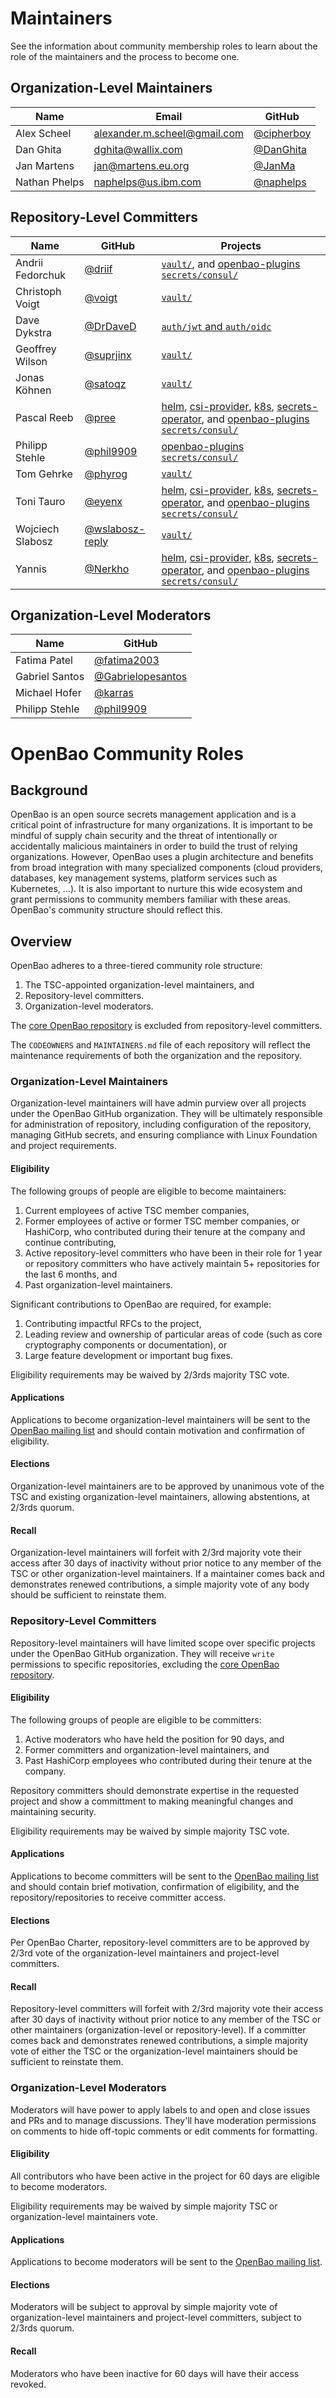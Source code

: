 # Maintainers

See the information about community membership roles to learn about the role of the maintainers and the process to become one.

## Organization-Level Maintainers

| Name          | Email                        | GitHub                                     |
|---------------|------------------------------|--------------------------------------------|
| Alex Scheel   | alexander.m.scheel@gmail.com | [@cipherboy](https://github.com/cipherboy) |
| Dan Ghita     | dghita@wallix.com            | [@DanGhita](https://github.com/DanGhita)   |
| Jan Martens   | jan@martens.eu.org           | [@JanMa](https://github.com/JanMa)         |
| Nathan Phelps | naphelps@us.ibm.com          | [@naphelps](https://github.com/naphelps)   |

## Repository-Level Committers

| Name             | GitHub                                  | Projects                                                                                          |
| ---------------- | --------------------------------------- | ------------------------------------------------------------------------------------------------- |
| Andrii Fedorchuk | [@driif](https://github.com/driif) | [`vault/`](https://github.com/openbao/openbao/tree/main/vault), and [openbao-plugins `secrets/consul/`](https://github.com/openbao/openbao-plugins/tree/main/secrets/consul) |
| Christoph Voigt  | [@voigt](https://github.com/voigt) | [`vault/`](https://github.com/openbao/openbao/tree/main/vault) |
| Dave Dykstra     | [@DrDaveD](https://github.com/DrDaveD) | [`auth/jwt` and `auth/oidc`](https://github.com/openbao/openbao/tree/main/builtin/credential/jwt) |
| Geoffrey Wilson  | [@suprjinx](https://github.com/suprjinx) | [`vault/`](https://github.com/openbao/openbao/tree/main/vault) |
| Jonas Köhnen     | [@satoqz](https://github.com/satoqz) | [`vault/`](https://github.com/openbao/openbao/tree/main/vault) |
| Pascal Reeb      | [@pree](https://github.com/pree) | [helm](https://github.com/openbao/openbao-helm), [csi-provider](https://github.com/openbao/openbao-csi-provider), [k8s](https://github.com/openbao/openbao-k8s), [secrets-operator](https://github.com/openbao/openbao-secrets-operator), and [openbao-plugins `secrets/consul/`](https://github.com/openbao/openbao-plugins/tree/main/secrets/consul)|
| Philipp Stehle  | [@phil9909](https://github.com/phil9909) | [openbao-plugins `secrets/consul/`](https://github.com/openbao/openbao-plugins/tree/main/secrets/consul) |
| Tom Gehrke       | [@phyrog](https://github.com/phyrog) | [`vault/`](https://github.com/openbao/openbao/tree/main/vault) |
| Toni Tauro       | [@eyenx](https://github.com/eyenx) | [helm](https://github.com/openbao/openbao-helm), [csi-provider](https://github.com/openbao/openbao-csi-provider), [k8s](https://github.com/openbao/openbao-k8s), [secrets-operator](https://github.com/openbao/openbao-secrets-operator), and [openbao-plugins `secrets/consul/`](https://github.com/openbao/openbao-plugins/tree/main/secrets/consul) |
| Wojciech Slabosz | [@wslabosz-reply](https://github.com/wslabosz-reply) | [`vault/`](https://github.com/openbao/openbao/tree/main/vault) |
| Yannis           | [@Nerkho](https://github.com/Nerkho) | [helm](https://github.com/openbao/openbao-helm), [csi-provider](https://github.com/openbao/openbao-csi-provider), [k8s](https://github.com/openbao/openbao-k8s), [secrets-operator](https://github.com/openbao/openbao-secrets-operator), and [openbao-plugins `secrets/consul/`](https://github.com/openbao/openbao-plugins/tree/main/secrets/consul) |

## Organization-Level Moderators

| Name            | GitHub                                                   |
| --------------- | -------------------------------------------------------- |
| Fatima Patel    | [@fatima2003](https://github.com/fatima2003)             |
| Gabriel Santos  | [@Gabrielopesantos](https://github.com/Gabrielopesantos) |
| Michael Hofer   | [@karras](https://github.com/karras)                     |
| Philipp Stehle  | [@phil9909](https://github.com/phil9909)                 |

# OpenBao Community Roles

## Background

OpenBao is an open source secrets management application and is a critical
point of infrastructure for many organizations. It is important to be mindful
of supply chain security and the threat of intentionally or accidentally
malicious maintainers in order to build the trust of relying organizations.
However, OpenBao uses a plugin architecture and benefits from broad
integration with many specialized components (cloud providers, databases, key
management systems, platform services such as Kubernetes, ...). It is also
important to nurture this wide ecosystem and grant permissions to community
members familiar with these areas. OpenBao's community structure should
reflect this.

## Overview

OpenBao adheres to a three-tiered community role structure:

 1. The TSC-appointed organization-level maintainers, and
 2. Repository-level committers.
 3. Organization-level moderators.

The [core OpenBao repository](https://github.com/openbao/openbao) is excluded
from repository-level committers.

The `CODEOWNERS` and `MAINTAINERS.md` file of each repository will reflect the
maintenance requirements of both the organization and the repository.

### Organization-Level Maintainers

Organization-level maintainers will have admin purview over all projects under
the OpenBao GitHub organization. They will be ultimately responsible for
administration of repository, including configuration of the repository,
managing GitHub secrets, and ensuring compliance with Linux Foundation and
project requirements.

#### Eligibility

The following groups of people are eligible to become maintainers:

1. Current employees of active TSC member companies,
2. Former employees of active or former TSC member companies, or HashiCorp,
   who contributed during their tenure at the company and continue contributing,
3. Active repository-level committers who have been in their role for 1 year or
   repository committers who have actively maintain 5+ repositories for the last
   6 months, and
4. Past organization-level maintainers.

Significant contributions to OpenBao are required, for example:

1. Contributing impactful RFCs to the project,
2. Leading review and ownership of particular areas of code (such as core
   cryptography components or documentation), or
3. Large feature development or important bug fixes.

Eligibility requirements may be waived by 2/3rds majority TSC vote.

#### Applications

Applications to become organization-level maintainers will be sent to the
[OpenBao mailing list](https://lists.openssf.org/g/openbao) and should contain
motivation and confirmation of eligibility.

#### Elections

Organization-level maintainers are to be approved by unanimous vote of the
TSC and existing organization-level maintainers, allowing abstentions, at
2/3rds quorum.

#### Recall

Organization-level maintainers will forfeit with 2/3rd majority vote their
access after 30 days of inactivity without prior notice to any member of the
TSC or other organization-level maintainers. If a maintainer comes back and
demonstrates renewed contributions, a simple majority vote of any body should
be sufficient to reinstate them.

### Repository-Level Committers

Repository-level maintainers will have limited scope over specific projects
under the OpenBao GitHub organization. They will receive `write` permissions
to specific repositories, excluding the [core OpenBao repository](https://github.com/openbao/openbao).

#### Eligibility

The following groups of people are eligible to be committers:

1. Active moderators who have held the position for 90 days, and
2. Former committers and organization-level maintainers, and
3. Past HashiCorp employees who contributed during their tenure at the company.

Repository committers should demonstrate expertise in the requested project
and show a committment to making meaningful changes and maintaining security.

Eligibility requirements may be waived by simple majority TSC vote.

#### Applications

Applications to become committers will be sent to the
[OpenBao mailing list](https://lists.openssf.org/g/openbao) and should contain
brief motivation, confirmation of eligibility, and the repository/repositories
to receive committer access.

#### Elections

Per OpenBao Charter, repository-level committers are to be approved by 2/3rd
vote of the organization-level maintainers and project-level committers.

#### Recall

Repository-level committers will forfeit with 2/3rd majority vote their access
after 30 days of inactivity without prior notice to any member of the TSC or
other maintainers (organization-level or repository-level). If a committer
comes back and demonstrates renewed contributions, a simple majority vote of
either the TSC or the organization-level maintainers should be sufficient to
reinstate them.

### Organization-Level Moderators

Moderators will have power to apply labels to and open and close issues and
PRs and to manage discussions. They'll have moderation permissions on comments
to hide off-topic comments or edit comments for formatting.

#### Eligibility

All contributors who have been active in the project for 60 days are eligible
to become moderators.

Eligibility requirements may be waived by simple majority TSC or
organization-level maintainers vote.

#### Applications

Applications to become moderators will be sent to the [OpenBao mailing list](https://lists.openssf.org/g/openbao).

#### Elections

Moderators will be subject to approval by simple majority vote of
organization-level maintainers and project-level committers, subject to
2/3rds quorum.

#### Recall

Moderators who have been inactive for 60 days will have their access revoked.
